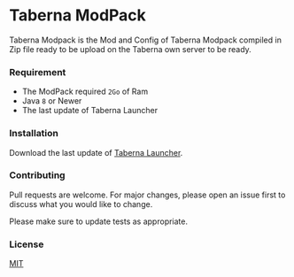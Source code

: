 # Taberna ModPack

Taberna Modpack is the Mod and Config of Taberna Modpack compiled in Zip file ready to be upload on the Taberna own server to be ready.

### Requirement 

- The ModPack required `2Go` of Ram
- Java `8` or Newer
- The last update of Taberna Launcher



### Installation

Download the last update of [Taberna Launcher](https://github.com/yoannbt2001/Taberna-ModPack/releases/latest).



### Contributing
Pull requests are welcome. For major changes, please open an issue first to discuss what you would like to change.

Please make sure to update tests as appropriate.



### License
[MIT](https://choosealicense.com/licenses/mit/)
